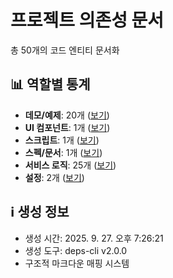 # 프로젝트 의존성 문서

총 50개의 코드 엔티티 문서화

## 📊 역할별 통계

- **데모/예제**: 20개 ([보기](demo/README.md))
- **UI 컴포넌트**: 1개 ([보기](component/README.md))
- **스크립트**: 1개 ([보기](script/README.md))
- **스펙/문서**: 1개 ([보기](spec/README.md))
- **서비스 로직**: 25개 ([보기](service/README.md))
- **설정**: 2개 ([보기](config/README.md))

## ℹ️ 생성 정보

- 생성 시간: 2025. 9. 27. 오후 7:26:21
- 생성 도구: deps-cli v2.0.0
- 구조적 마크다운 매핑 시스템

